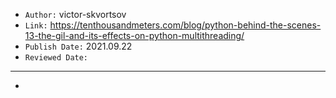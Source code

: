 

- `Author:` victor-skvortsov
- `Link:` <https://tenthousandmeters.com/blog/python-behind-the-scenes-13-the-gil-and-its-effects-on-python-multithreading/>
- `Publish Date:` 2021.09.22
- `Reviewed Date:` 

---

-

